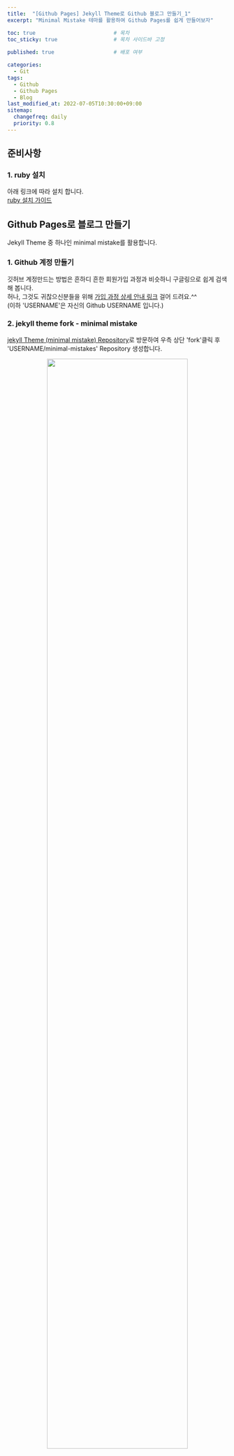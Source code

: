 ```yaml
---
title:  "[Github Pages] Jekyll Theme로 Github 블로그 만들기_1"
excerpt: "Minimal Mistake 테마를 활용하여 Github Pages를 쉽게 만들어보자"

toc: true                         # 목차
toc_sticky: true                  # 목차 사이드바 고정
  
published: true                   # 배포 여부

categories:
  - Git
tags:
  - Github
  - Github Pages
  - Blog
last_modified_at: 2022-07-05T10:30:00+09:00
sitemap:
  changefreq: daily
  priority: 0.8
---
```


## 준비사항

### 1. ruby 설치
아래 링크에 따라 설치 합니다.  
[ruby 설치 가이드](https://ryureka.github.io/blog/GitHub-블로그-만들기(2)-개발-환경-구축하기/ "ryureka님 블로그")

## Github Pages로 블로그 만들기
Jekyll Theme 중 하나인 minimal mistake를 활용합니다.

### 1. Github 계정 만들기
깃허브 계정만드는 방법은 흔하디 흔한 회원가입 과정과 비슷하니 구글링으로 쉽게 검색해 봅니다.  
허나, 그것도 귀찮으신분들을 위해 [가입 과정 상세 안내 링크](https://www.lainyzine.com/ko/article/how-to-create-github-account/ "Lainyzine님 블로그") 걸어 드려요.^^  
(이하 'USERNAME'은 자신의 Github USERNAME 입니다.)

### 2. jekyll theme fork - minimal mistake
[jekyll Theme (minimal mistake) Repository](https://github.com/mmistakes/minimal-mistakes "minimal mistake")로 방문하여 우측 상단 'fork'클릭 후 'USERNAME/minimal-mistakes' Repository 생성합니다.

<center><img src="../../assets/images/github_blog_1_2.png" width="80%"></center>

### 3. 리포지토리 이름 변경
생성된 레포지토리 내 __'Settings ==> General'__ 를 클릭하거나 아래 URL로 이동 후, Repository name을 'USERNAME.github.io'를 입력하고 'Rename'을 클릭합니다.
```html
https://github.com/USERNAME/minimal-mistakes/settings
```
<center><img src="../../assets/images/github_blog_1_3.png" width="80%"></center>

### 4. 로컬 저장소 생성
CLI에서 로컬 저장소로 사용할 곳을 찾아 원격 저장소의 소스를 clone합니다.  
*참고: 클론 시 'USERNAME.github.io'로 하위 폴더 생성  
(로컬 저장소 = 내 컴퓨터 내 저장소 / 원격 저장소 = Github 내 저장소)
```python
$ git clone https://github.com/USERNAME/USERNAME.github.io.git
```

### 5. 브랜치 생성
gh-pages 및 remotes/origin/gh-pages 브랜치를 생성합니다.

```python
$ cd USERNAME.github.io
$ git checkout master # master 브랜치로 이동
$ git checkout -b gh-pages master 
  # git checkout -b {local branch name} {remote branch name}
$ git push origin gh-pages
$ cd ..
```

### 6. Source 브랜치 설정
리포지토리의 __'Settings ==> Pages'__ 를 클릭하거나 아래 URL로 이동하여 'Source' 브랜치를 gh-pages로 변경합니다.
```html
https://github.com/USERNAME/minimal-mistakes/settings/pages
```
<center><img src="../../assets/images/github_blog_1_6.png" width="80%"></center>

'Your site is published at https://USERNAME.github.io/'에 녹색불이 들어와 있으면 OK입니다.

### 7. 완료 확인
브라우저에 자신의 블로그 주소를 입력하여 사이트를 확인합니다. 
```html
https://USERNAME.github.io/
```
<center><img src="../../assets/images/github_blog_1_7.png" width="80%"></center>